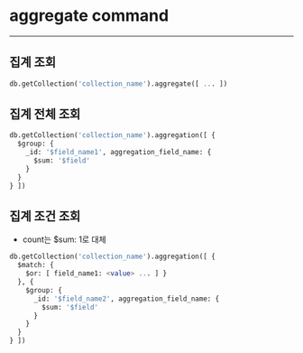 # aggregate command
---

## 집계 조회
~~~sql
db.getCollection('collection_name').aggregate([ ... ])
~~~

## 집계 전체 조회
~~~sql
db.getCollection('collection_name').aggregation([ {
  $group: {
    _id: '$field_name1', aggregation_field_name: {
      $sum: '$field'
    }
  }
} ])
~~~

## 집계 조건 조회
- count는 $sum: 1로 대체
~~~sql
db.getCollection('collection_name').aggregation([ {
  $match: {
    $or: [ field_name1: <value> ... ] }
  }, {
    $group: {
      _id: '$field_name2', aggregation_field_name: {
        $sum: '$field'
      }
    }
  }
} ])
~~~
